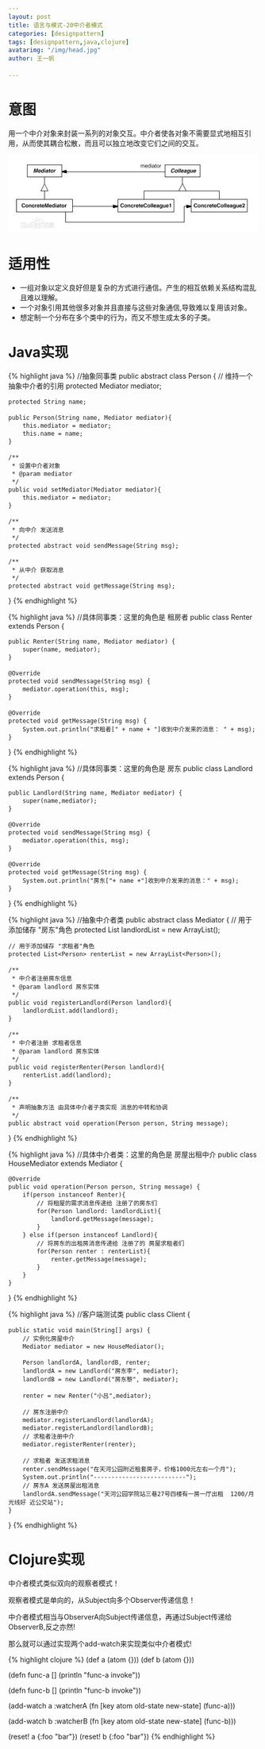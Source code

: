 ```yaml
---
layout: post
title: 语言与模式-20中介者模式
categories: [designpattern]
tags: [designpattern,java,clojure]
avatarimg: "/img/head.jpg"
author: 王一帆

---
```

# 意图

用一个中介对象来封装一系列的对象交互。中介者使各对象不需要显式地相互引用，从而使其耦合松散，而且可以独立地改变它们之间的交互。

![](/assets/designpattern/mediator.jpg)

# 适用性

- 一组对象以定义良好但是复杂的方式进行通信。产生的相互依赖关系结构混乱且难以理解。
- 一个对象引用其他很多对象并且直接与这些对象通信,导致难以复用该对象。
- 想定制一个分布在多个类中的行为，而又不想生成太多的子类。

# Java实现

{% highlight java %}
//抽象同事类
public abstract class Person {
	// 维持一个抽象中介者的引用
	protected Mediator mediator;

	protected String name;

	public Person(String name, Mediator mediator){
		this.mediator = mediator;
		this.name = name;
	}

	/**
	 * 设置中介者对象
	 * @param mediator
	 */
	public void setMediator(Mediator mediator){
		this.mediator = mediator;
	}

	/**
	 * 向中介 发送消息
	 */
	protected abstract void sendMessage(String msg);

	/**
	 * 从中介 获取消息
	 */
	protected abstract void getMessage(String msg);
}
{% endhighlight %}

<!-- more -->

{% highlight java %}
 //具体同事类：这里的角色是 租房者
public class Renter extends Person {

	public Renter(String name, Mediator mediator) {
		super(name, mediator);
	}

	@Override
	protected void sendMessage(String msg) {
		mediator.operation(this, msg);
	}

	@Override
	protected void getMessage(String msg) {
		System.out.println("求租者[" + name + "]收到中介发来的消息： " + msg);
	}
}
{% endhighlight %}

{% highlight java %}
 //具体同事类：这里的角色是 房东
public class Landlord extends Person {

	public Landlord(String name, Mediator mediator) {
		super(name,mediator);
	}

	@Override
	protected void sendMessage(String msg) {
		mediator.operation(this, msg);
	}

	@Override
	protected void getMessage(String msg) {
		System.out.println("房东["+ name +"]收到中介发来的消息：" + msg);
	}
}
{% endhighlight %}

{% highlight java %}
 //抽象中介者类
public abstract class Mediator {
	// 用于添加储存 "房东"角色
	protected List<Person> landlordList = new ArrayList<Person>();

	// 用于添加储存 "求租者"角色
	protected List<Person> renterList = new ArrayList<Person>();

	/**
	 * 中介者注册房东信息
	 * @param landlord 房东实体
	 */
	public void registerLandlord(Person landlord){
		landlordList.add(landlord);
	}

	/**
	 * 中介者注册 求租者信息
	 * @param landlord 房东实体
	 */
	public void registerRenter(Person landlord){
		renterList.add(landlord);
	}

	/**
	 * 声明抽象方法 由具体中介者子类实现 消息的中转和协调
	 */
	public abstract void operation(Person person, String message);

}
{% endhighlight %}

{% highlight java %}
 //具体中介者类：这里的角色是 房屋出租中介
public class HouseMediator extends Mediator {

	@Override
	public void operation(Person person, String message) {
		if(person instanceof Renter){
			// 将租屋的需求消息传递给 注册了的房东们
			for(Person landlord: landlordList){
				landlord.getMessage(message);
			}
		} else if(person instanceof Landlord){
			// 将房东的出租房消息传递给 注册了的 房屋求租者们
			for(Person renter : renterList){
				renter.getMessage(message);
			}
		}
	}
}
{% endhighlight %}

{% highlight java %}
//客户端测试类
public class Client {

	public static void main(String[] args) {
		// 实例化房屋中介
		Mediator mediator = new HouseMediator();

		Person landlordA, landlordB, renter;
		landlordA = new Landlord("房东李", mediator);
		landlordB = new Landlord("房东黎", mediator);

		renter = new Renter("小吕",mediator);

		// 房东注册中介
		mediator.registerLandlord(landlordA);
		mediator.registerLandlord(landlordB);
		// 求租者注册中介
		mediator.registerRenter(renter);

		// 求租者 发送求租消息
		renter.sendMessage("在天河公园附近租套房子，价格1000元左右一个月");
		System.out.println("--------------------------");
		// 房东A 发送房屋出租消息
		landlordA.sendMessage("天河公园学院站三巷27号四楼有一房一厅出租  1200/月  光线好 近公交站");
	}
}
{% endhighlight %}

# Clojure实现

中介者模式类似双向的观察者模式！

观察者模式是单向的，从Subject向多个Observer传递信息！

中介者模式相当与ObserverA向Subject传递信息，再通过Subject传递给ObserverB,反之亦然!

那么就可以通过实现两个add-watch来实现类似中介者模式!

{% highlight clojure %}
(def a (atom {}))
(def b (atom {}))

(defn func-a []
   (println "func-a invoke"))

(defn func-b []
  (println "func-b invoke"))

(add-watch a :watcherA
           (fn [key atom old-state new-state]
             (func-a)))

(add-watch b :watcherB
           (fn [key atom old-state new-state]
             (func-b)))

(reset! a {:foo "bar"})
(reset! b {:foo "bar"})
{% endhighlight %}
